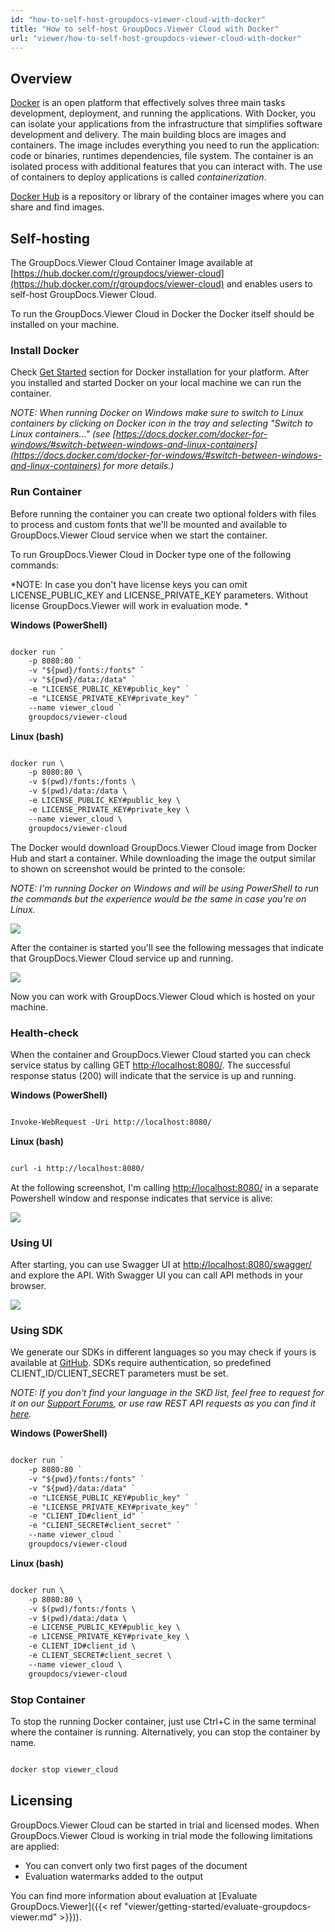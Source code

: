 ```yaml
---
id: "how-to-self-host-groupdocs-viewer-cloud-with-docker"
title: "How to self-host GroupDocs.Viewer Cloud with Docker"
url: "viewer/how-to-self-host-groupdocs-viewer-cloud-with-docker"
---
```




## Overview ##

[Docker](https://docs.docker.com/get-started/overview/) is an open platform that effectively solves three main tasks development, deployment, and running the applications. With Docker, you can isolate your applications from the infrastructure that simplifies software development and delivery. The main building blocs are images and containers. The image includes everything you need to run the application: code or binaries, runtimes dependencies, file system. The container is an isolated process with additional features that you can interact with. The use of containers to deploy applications is called *containerization*.

[Docker Hub](https://hub.docker.com/) is a repository or library of the container images where you can share and find images.

## Self-hosting ##

The GroupDocs.Viewer Cloud Container Image available at [https://hub.docker.com/r/groupdocs/viewer-cloud](https://hub.docker.com/r/groupdocs/viewer-cloud) and enables users to self-host GroupDocs.Viewer Cloud.

To run the GroupDocs.Viewer Cloud in Docker the Docker itself should be installed on your machine. 

### Install Docker ###

Check [Get Started](https://www.docker.com/get-started) section for Docker installation for your platform. After you installed and started Docker on your local machine we can run the container.

*NOTE: When running Docker on Windows make sure to switch to Linux containers by clicking on Docker icon in the tray and selecting "Switch to Linux containers..." (see [https://docs.docker.com/docker-for-windows/#switch-between-windows-and-linux-containers](https://docs.docker.com/docker-for-windows/#switch-between-windows-and-linux-containers) for more details.)*

### Run Container ###

Before running the container you can create two optional folders with files to process and custom fonts that we'll be mounted and available to GroupDocs.Viewer Cloud service when we start the container.

To run GroupDocs.Viewer Cloud in Docker type one of the following commands:

*NOTE: In case you don't have license keys you can omit LICENSE_PUBLIC_KEY and LICENSE_PRIVATE_KEY parameters. Without license GroupDocs.Viewer will work in evaluation mode. *

**Windows (PowerShell)**

```html 

docker run `
    -p 8080:80 `
    -v "${pwd}/fonts:/fonts" `
    -v "${pwd}/data:/data" `
    -e "LICENSE_PUBLIC_KEY#public_key" `
    -e "LICENSE_PRIVATE_KEY#private_key" `
    --name viewer_cloud `
    groupdocs/viewer-cloud

 ```

**Linux (bash)**

```html 

docker run \
    -p 8080:80 \
    -v $(pwd)/fonts:/fonts \
    -v $(pwd)/data:/data \
    -e LICENSE_PUBLIC_KEY#public_key \
    -e LICENSE_PRIVATE_KEY#private_key \
    --name viewer_cloud \
    groupdocs/viewer-cloud

 ```

The Docker would download GroupDocs.Viewer Cloud image from Docker Hub and start a container. While downloading the image the output similar to shown on screenshot would be printed to the console:

*NOTE: I'm running Docker on Windows and will be using PowerShell to run the commands but the experience would be the same in case you're on Linux.*

![](viewer/images/downloading_image.png)

After the container is started you'll see the following messages that indicate that GroupDocs.Viewer Cloud service up and running.

![](viewer/images/container_started.png)

Now you can work with GroupDocs.Viewer Cloud which is hosted on your machine. 

### Health-check ###

When the container and GroupDocs.Viewer Cloud started you can check service status by calling GET [http:~~/~~/localhost:8080/](http://localhost:8080/). The successful response status (200) will indicate that the service is up and running.

**Windows (PowerShell)**

```html 

Invoke-WebRequest -Uri http://localhost:8080/

 ```

**Linux (bash)**

```html 

curl -i http://localhost:8080/

 ```

At the following screenshot, I'm calling [http:~~/~~/localhost:8080/](http://localhost:8080/) in a separate Powershell window and response indicates that service is alive:

![](viewer/images/health_check.png)

### Using UI ###

After starting, you can use Swagger UI at [http:~~/~~/localhost:8080/swagger/](http://localhost:8080/swagger/) and explore the API. With Swagger UI you can call API methods in your browser.

![](viewer/images/swagger_ui.png)

### Using SDK ###

We generate our SDKs in different languages so you may check if yours is available at [GitHub](https://github.com/groupdocs-viewer-cloud). SDKs require authentication, so predefined CLIENT_ID/CLIENT_SECRET parameters must be set.

*NOTE: If you don't find your language in the SKD list, feel free to request for it on our [Support Forums](https://forum.groupdocs.cloud/c/viewer), or use raw REST API requests as you can find it [here](https://products.groupdocs.cloud/viewer/curl).*

**Windows (PowerShell)**

```html 

docker run `
    -p 8080:80 `
    -v "${pwd}/fonts:/fonts" `
    -v "${pwd}/data:/data" `
    -e "LICENSE_PUBLIC_KEY#public_key" `
    -e "LICENSE_PRIVATE_KEY#private_key" `
    -e "CLIENT_ID#client_id" `
    -e "CLIENT_SECRET#client_secret" `
    --name viewer_cloud `
    groupdocs/viewer-cloud

 ```

**Linux (bash)**

```html 

docker run \
    -p 8080:80 \
    -v $(pwd)/fonts:/fonts \
    -v $(pwd)/data:/data \
    -e LICENSE_PUBLIC_KEY#public_key \
    -e LICENSE_PRIVATE_KEY#private_key \
    -e CLIENT_ID#client_id \
    -e CLIENT_SECRET#client_secret \
    --name viewer_cloud \
    groupdocs/viewer-cloud

 ```

### Stop Container ###

To stop the running Docker container, just use Ctrl+C in the same terminal where the container is running. Alternatively, you can stop the container by name.

```html 

docker stop viewer_cloud

 ```

## Licensing ##

GroupDocs.Viewer Cloud can be started in trial and licensed modes. When GroupDocs.Viewer Cloud is working in trial mode the following limitations are applied:

* You can convert only two first pages of the document
* Evaluation watermarks added to the output

You can find more information about evaluation at [Evaluate GroupDocs.Viewer]({{< ref "viewer/getting-started/evaluate-groupdocs-viewer.md" >}})).